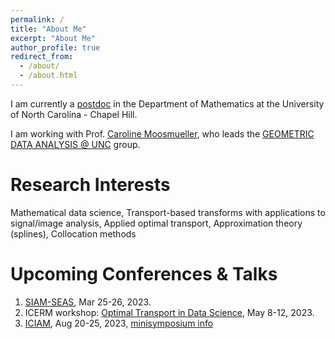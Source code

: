 ```yaml
---
permalink: /
title: "About Me"
excerpt: "About Me"
author_profile: true
redirect_from: 
  - /about/
  - /about.html
---
```

I am currently a [postdoc](https://math.unc.edu/people/postdocs/) in the Department of Mathematics at the University of North Carolina - Chapel Hill.

I am working with Prof. [Caroline Moosmueller](https://math.unc.edu/faculty-member/moosmueller-caroline/), who leads the [GEOMETRIC DATA ANALYSIS @ UNC](https://tarheels.live/cmoosm/) group. 

Research Interests
======
Mathematical data science, Transport-based transforms with applications to signal/image analysis, Applied optimal transport, Approximation theory (splines), Collocation methods

Upcoming Conferences & Talks
======
1. [SIAM-SEAS](https://conference.math.vt.edu/vt-siam-seas/index.html), Mar 25-26, 2023.
1. ICERM workshop: [Optimal Transport in Data Science](https://icerm.brown.edu/topical_workshops/tw-23-otds/), May 8-12, 2023.
2. [ICIAM](https://iciam2023.org), Aug 20-25, 2023, [minisymposium info](https://iciam2023.org/accepted_ms#00966_Theoretical_and_computational_advances_in_measure_transport)





